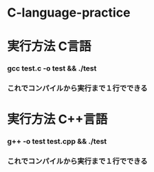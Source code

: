 # C-language-practice

# 実行方法 C言語
### gcc test.c -o test && ./test
### これでコンパイルから実行まで１行でできる

# 実行方法 C++言語
### g++ -o test test.cpp && ./test
### これでコンパイルから実行まで１行でできる
